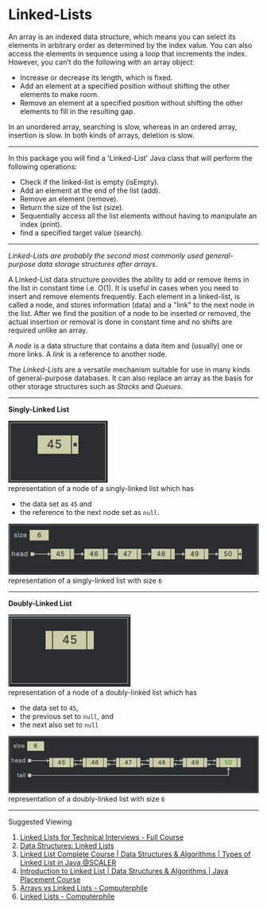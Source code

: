 # Linked-Lists

An array is an indexed data structure, which means you can select its elements in arbitrary  order as determined by the 
index value. You can also access the elements in sequence using  a loop that increments the index.  
However, you can’t do the following with an array object:
- Increase or decrease its length, which is fixed.
- Add an element at a specified position without shifting the other elements to make room.
- Remove an element at a specified position without shifting the other elements to fill in the resulting gap.

In an unordered array, searching is slow, whereas in an ordered array, insertion is slow. In both kinds of arrays, deletion
is slow.

---

In this package you will find a 'Linked-List' Java class that will perform the following operations:

- Check if the linked-list is empty (isEmpty).
- Add an element at the end of the list (add).
- Remove an element (remove).
- Return the size of the list (size).
- Sequentially access all the list elements without having to manipulate an index (print).
- find a specified target value (search).

---

_Linked-Lists are probably the second most commonly used general-purpose data storage structures after arrays._

A Linked-List data structure provides the ability to add or remove items in the list in constant time i.e. O(1).
It is useful in cases when you need to insert and remove elements frequently. Each element in a linked-list, is called
a node, and stores information (data) and a "link" to the next node in the list. After we find the position of a node to
be inserted or removed, the actual insertion or removal is done in constant time and no shifts are required unlike an 
array.

A _node_ is a data structure that contains a data item and (usually) one or more links. A _link_ is a reference to another
node.

The _Linked-Lists_ are a versatile mechanism suitable for use in many kinds of general-purpose databases. It can also
replace an array as the basis for other storage structures such as _Stacks_ and _Queues_.

---

**Singly-Linked List**

![singly linked list node](../../resources/images/singly-linked-list-node.png)  
representation of a node of a singly-linked list which has
- the data set as `45` and 
- the reference to the next node set as `null`.  

![singly linked list](../../resources/images/singly-linked-list.png)
representation of a singly-linked list with size `6`

---

**Doubly-Linked List**

![doubly linked list node](../../resources/images/doubly-linked-list-node.png)  
representation of a node of a doubly-linked list which has 
- the data set to `45`,
- the previous set to `null`, and
- the next also set to `null`

![doubly linked list](../../resources/images/doubly-linked-list.png)
representation of a doubly-linked list with size `6`

---

Suggested Viewing

1. [Linked Lists for Technical Interviews - Full Course](https://youtu.be/Hj_rA0dhr2I?si=iDD8w2hWVH1bxRS5)
2. [Data Structures: Linked Lists](https://youtu.be/njTh_OwMljA?si=IgWY9BgCtLmGz6rs)
3. [Linked List Complete Course | Data Structures & Algorithms | Types of Linked List in Java @SCALER](https://youtu.be/kn3PhQb8soI?si=CzjAXhuAGQAkMco2)
4. [Introduction to Linked List | Data Structures & Algorithms | Java Placement Course](https://youtu.be/oAja8-Ulz6o?si=2OkyE19ssno3WobO)
5. [Arrays vs Linked Lists - Computerphile](https://youtu.be/DyG9S9nAlUM?si=CWfia4jJFc9VYjI-)
6. [Linked Lists - Computerphile](https://youtu.be/_jQhALI4ujg?si=Lmz-dmfjgPtf60eP)